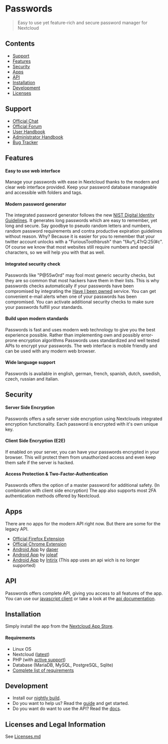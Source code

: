 # Passwords
> Easy to use yet feature-rich and secure password manager for Nextcloud

## Contents
* [Support](#support)
* [Features](#features)
* [Security](#security)
* [Apps](#apps)
* [API](#api)
* [Installation](#installation)
* [Development](#development)
* [Licenses](Licenses.md)

## Support
* [Official Chat](https://t.me/nc_passwords)
* [Official Forum](https://help.nextcloud.com/c/apps/passwords)
* [User Handbook](https://git.mdns.eu/nextcloud/passwords/wikis/Users/Index)
* [Administrator Handbook](https://git.mdns.eu/nextcloud/passwords/wikis/Administrators/Index)
* [Bug Tracker](https://github.com/marius-wieschollek/passwords/issues)

## Features
#### Easy to use web interface
Manage your passwords with ease in Nextcloud thanks to the modern and clear web interface provided.
Keep your password database manageable and accessible with folders and tags.

#### Modern password generator
The integrated password generator follows the new [NIST Digital Identity Guidelines](https://pages.nist.gov/800-63-3/).
It generates long passwords which are easy to remember, yet long and secure.
Say goodbye to pseudo random letters and numbers, random password requirements and contra productive expiration guidelines without reason.
Why? Because it is easier for you to remember that your twitter account unlocks with a "FuriousToothbrush" than "fAu*j,4?rQ:25(#c".
Of course we know that most websites still require numbers and special characters, so we will help you with that as well.

#### Integrated security check
Passwords like "P@55w0rd" may fool most generic security checks, but they are so common that most hackers have them in their lists.
This is why passwords checks automatically if your passwords have been compromised by integrating the [Have I been pwned](https://haveibeenpwned.com/) service.
You can get convenient e-mail alerts when one of your passwords has been compromised.
You can activate additional security checks to make sure your passwords fulfill your standards.

#### Build upon modern standards
Passwords is fast and uses modern web technology to give you the best experience possible.
Rather than implementing own and possibly error-prone encryption algorithms Passwords uses standardized and well tested APIs to encrypt your passwords.
The web interface is mobile friendly and can be used with any modern web browser.

#### Wide language support
Passwords is available in english, german, french, spanish, dutch, swedish, czech, russian and italian.

## Security
#### Server Side Encryption
Passwords offers a safe server side encryption using Nextclouds integrated encryption functionality.
Each password is encrypted with it's own unique key.

#### Client Side Encryption (E2E)
If enabled on your server, you can have your passwords encrypted in your browser.
This will protect them from unauthorized access and even keep them safe if the server is hacked.

#### Access Protection & Two-Factor-Authentication
Passwords offers the option of a master password for additional safety. (In combination with client side encryption)
The app also supports most 2FA authentication methods offered by Nextcloud.

## Apps
There are no apps for the modern API right now. But there are some for the legacy API.
* [Official Firefox Extension](https://addons.mozilla.org/firefox/addon/nextcloud-passwords?src=external-readme)
* [Official Chrome Extension](https://chrome.google.com/webstore/detail/nextcloud-passwords/mhajlicjhgoofheldnmollgbgjheenbi)
* [Android App](https://play.google.com/store/apps/details?id=com.nextcloudpasswords) by [daper](https://github.com/daper/nextcloud-passwords-app)
* [Android App](https://play.google.com/store/apps/details?id=de.jbservices.nc_passwords_app) by [joleaf](https://gitlab.com/joleaf/nc-passwords-app)
* [Android App](https://play.google.com/store/apps/details?id=com.intirix.cloudpasswordmanager) by [Intirix](https://github.com/intirix/cloudpasswordmanager) (This app uses an api wich is no longer supported)

## API
Passwords offers complete API, giving you access to all features of the app.
You can use our [javascript client](https://www.npmjs.com/package/passwords-client) or take a look at the [api documentation](https://git.mdns.eu/nextcloud/passwords/wikis/developers/index).

## Installation
Simply install the app from the [Nextcloud App Store](https://apps.nextcloud.com/apps/passwords).

#### Requirements
* Linux OS
* Nextcloud ([latest](https://nextcloud.com/install/#instructions-server))
* PHP (with [active support](https://www.php.net/supported-versions.php))
* Database (MariaDB, MySQL, PostgreSQL, Sqlite)
* [Complete list of requirements](https://git.mdns.eu/nextcloud/passwords/wikis/Administrators/System-Requirements)

## Development
* Install our [nightly build](https://git.mdns.eu/nextcloud/passwords/-/jobs/artifacts/testing/raw/passwords.tar.gz?job=Pack).
* Do you want to help us? Read the [guide](CONTRIBUTING.md) and get started.
* Do you want do want to use the API? Read the [docs](https://git.mdns.eu/nextcloud/passwords/wikis/Developers/Index).

## Licenses and Legal Information
See [Licenses.md](Licenses.md)
